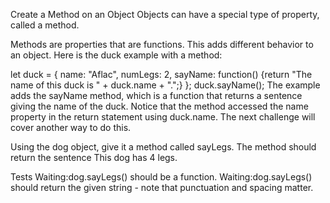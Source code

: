 Create a Method on an Object
Objects can have a special type of property, called a method.

Methods are properties that are functions. This adds different behavior to an object. Here is the duck example with a method:

let duck = {
  name: "Aflac",
  numLegs: 2,
  sayName: function() {return "The name of this duck is " + duck.name + ".";}
};
duck.sayName();
The example adds the sayName method, which is a function that returns a sentence giving the name of the duck. Notice that the method accessed the name property in the return statement using duck.name. The next challenge will cover another way to do this.

Using the dog object, give it a method called sayLegs. The method should return the sentence This dog has 4 legs.

Tests
Waiting:dog.sayLegs() should be a function.
Waiting:dog.sayLegs() should return the given string - note that punctuation and spacing matter.